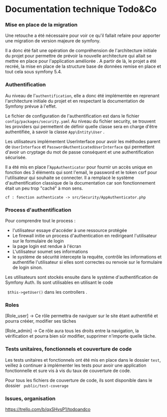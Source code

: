 
# Documentation technique Todo&Co

### Mise en place de la migration

Une retouche a été nécessaire pour voir ce qu'il fallait refaire pour apporter une migration de 
version majeure de symfony.

Il a donc été fait une opération de compréhension de l'architecture initiale du projet pour 
permettre de prévoir la nouvelle architecture qui allait se mettre en place pour l'application améliorée .
A partir de là, le projet a été recréé, la mise en place de la structure base de données remise en place et tout
cela sous symfony 5.4.

### Authentification

Au niveau de l'```authentification```, elle a donc été implémentée en reprenant l'architecture initiale du projet
et en respectant la documentation de Symfony prévue à l'effet.

Le fichier de configuration de l'authentification est dans le fichier 
``` config/packages/security.yaml ```
Au niveau du fichier security, se trouvent les providers qui permettent de définir quelle classe sera en charge d'être authentifiée, 
à savoir la classe ```App\Entity\User``` .

Les utilisateurs implémentent UserInterface pour avoir les méthodes parent de ```UserInterface``` et ```PasswordAuthenticatedUserInterface``` qui permettent d'avoir un cryptage
du mot de passe conséquent et une authentification sécurisée.

Il a été mis en place l'```AppAuthenticator``` pour fournir un accès unique en fonction 
des 3 éléments qui sont l'email, le password et le token csrf pour l'utilisateur qui souhaite se connecter.
Il a remplacé le système d'authentification classique de la documentation car son fonctionnement était un peu trop
"caché" à mon sens.

```cf : fonction authenticate -> src/Security/AppAuthenticator.php```

### Process d'authentification

Pour comprendre tout le process :
- l'utilisateur essaye d'accéder à une ressource protégée
- Le firewall initie un process d'authentication en redirigeant l'utilisateur sur le formulaire de login
- la page login est rendue à l'écran
- L'utilisateur soumet ses informations
- le système de sécurité intercepte la requête, contrôle les informations et authentifie l'utilisateur
si elles sont correctes ou renvoie sur le formulaire de login sinon.


Les utilisateurs sont stockés ensuite dans le système d'authentification de Symfony Auth. Ils sont utilisables en utilisant le code 

``` $this->getUser()``` dans les controllers .

### Roles

[Role_user] -> Ce rôle permettra de naviguer sur le site étant authentifié et pourra crééer, modifier ses tâches

[Role_admin] -> Ce rôle aura tous les droits entre la navigation, la vérification et pourra bien sûr
modifier, supprimer n'importe quelle tâche. 

### Tests unitaires, fonctionnels et couverture de code


Les tests unitaires et fonctionnels ont été mis en place dans le dossier ```test```, veillez à continuer à implémenter les tests
pour avoir une application fonctionnelle et sure vis à vis du taux de couverture de code.

Pour tous les fichiers de couverture de code, ils sont disponible dans le dossier ``` public/test-coverage```

### Issues, organisation

https://trello.com/b/qxSHvsP1/todoandco




